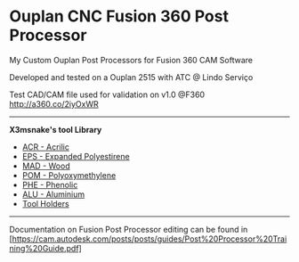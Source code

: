 # Ouplan CNC Fusion 360 Post Processor
My Custom Ouplan Post Processors for Fusion 360 CAM Software

Developed and tested on a Ouplan 2515 with ATC @ Lindo Serviço

Test CAD/CAM file used for validation on v1.0 @F360 
http://a360.co/2iyOxWR

---

**X3msnake's tool Library**

- [ACR - Acrilic](http://a360.co/2pdoWIy)
- [EPS - Expanded Polyestirene](http://a360.co/2psJxte)
- [MAD - Wood](http://a360.co/2pt0xzA)
- [POM - Polyoxymethylene](https://a360.co/3vnTwju)
- [PHE - Phenolic](https://a360.co/3vm5Z7n)
- [ALU - Aluminium](https://a360.co/3jnrLVx)
- [Tool Holders](http://a360.co/2pafF26)

---
Documentation on Fusion Post Processor editing can be found in [https://cam.autodesk.com/posts/posts/guides/Post%20Processor%20Training%20Guide.pdf]

